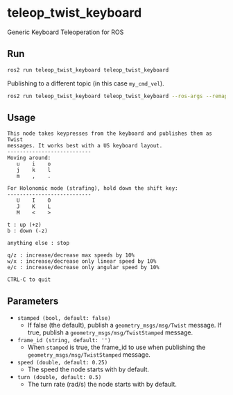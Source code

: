# teleop_twist_keyboard
Generic Keyboard Teleoperation for ROS

## Run

```sh
ros2 run teleop_twist_keyboard teleop_twist_keyboard
```

Publishing to a different topic (in this case `my_cmd_vel`).
```sh
ros2 run teleop_twist_keyboard teleop_twist_keyboard --ros-args --remap cmd_vel:=my_cmd_vel
```

## Usage

```
This node takes keypresses from the keyboard and publishes them as Twist
messages. It works best with a US keyboard layout.
---------------------------
Moving around:
   u    i    o
   j    k    l
   m    ,    .

For Holonomic mode (strafing), hold down the shift key:
---------------------------
   U    I    O
   J    K    L
   M    <    >

t : up (+z)
b : down (-z)

anything else : stop

q/z : increase/decrease max speeds by 10%
w/x : increase/decrease only linear speed by 10%
e/c : increase/decrease only angular speed by 10%

CTRL-C to quit
```

## Parameters
- `stamped (bool, default: false)`
  - If false (the default), publish a `geometry_msgs/msg/Twist` message.  If true, publish a `geometry_msgs/msg/TwistStamped` message.
- `frame_id (string, default: '')`
  - When `stamped` is true, the frame_id to use when publishing the `geometry_msgs/msg/TwistStamped` message.
- `speed (double, default: 0.25)`
  - The speed the node starts with by default.
- `turn (double, default: 0.5)`
  - The turn rate (rad/s) the node starts with by default.
